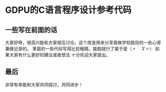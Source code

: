 # GDPU的C语言程序设计参考代码
## 一些写在前面的话
大家好呀，很高兴能和大家相互讨论。这个库是用来分享我做学校题目的一些心得兼做记录的。
里面的一些代码写得比较粗糙，能跑就行了属于是（〃｀ 3′〃） 如果大家有什么更好的建议或者想法
十分欢迎大家提出。
## 最后
非常有幸能和大家共同探讨，共同进步！